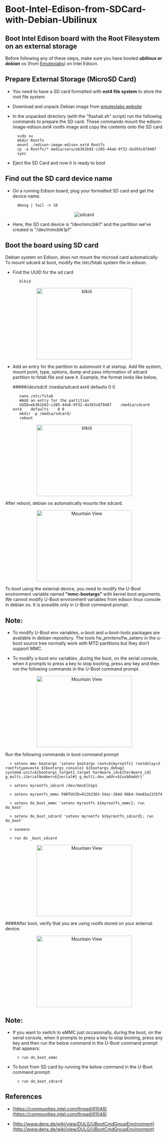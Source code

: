 # Boot-Intel-Edison-from-SDCard-with-Debian-Ubilinux

## Boot Intel Edison board with the Root Filesystem on an external storage



Before following any of these steps, make sure you have booted **_ubilinux or debian_** os 
(from [Emutexlabs](http://www.emutexlabs.com/)) on Intel Edison.

## Prepare External Storage (MicroSD Card)


* You need to have a SD card formatted with **ext4 file system** to store the root file system
* Download and unpack Debian image from [emutexlabs website](http://www.emutexlabs.com/)
* In the unpacked directory (with the "flashall.sh" script) run the following commands to
   prepare the SD card. These commands mount the edison-image-edison.ext4 rootfs image and 
   copy the contents onto the SD card

  	
        sudo su
        mkdir Rootfs
        mount ./edison-image-edison.ext4 Rootfs
        cp -a Rootfs/* media/saru/eb361b92-c285-44a6-9f32-da393c879487
        sync
  	
* Eject the SD Card and now it is ready to boot


## Find out the SD card device name

* On a running Edison board, plug your formatted SD card and get the device name.

        dmesg | tail -n 10
        
  
<p align="center">
<img src="https://github.com/sarweshkumar47/Boot-Intel-Edison-from-SDCard-with-Debian-Ubilinux/blob/master/Screenshots/s1.png" alt="sdcard";>
</p>
  
  
* Here, the SD card device is “/dev/mmcblk1” and the partition we’ve created is "/dev/mmcblk1p1"
 

## Boot the board using SD card

Debian system on Edison, does not mount the microsd card automatically. To mount sdcard at boot, modify the /etc/fstab system file in edison.

* Find the UUID for the sd card

         blkid
 
   
<p align="center">
<img src="https://github.com/sarweshkumar47/Boot-Intel-Edison-from-SDCard-with-Debian-Ubilinux/blob/master/Screenshots/s2.png" alt="blkid" style="width:304px;height:228px;">
</p>
      
* Add an entry for the partition to automount it at startup. Add file system, mount point, type, options, dump and pass information of sdcard partition to fstab file and save it. Example, the format looks like below,

   #####/dev/sdcX      /media/sdcard    ext4    defaults    0     0
           
         nano /etc/fstab
         #Add an entry for the partition
         UUID=eb361b92-c285-44a6-9f32-da393c879487    /media/sdcard    ext4    defaults    0 0
         mkdir -p /media/sdcard/
         reboot

<p align="center">
<img src="https://github.com/sarweshkumar47/Boot-Intel-Edison-from-SDCard-with-Debian-Ubilinux/blob/master/Screenshots/s3.png" alt="blkid" style="width:304px;height:228px;">
</p>
    
    
After reboot, debian os automatically mounts the sdcard.
   

<p align="center">
<img src="https://github.com/sarweshkumar47/Boot-Intel-Edison-from-SDCard-with-Debian-Ubilinux/blob/master/Screenshots/s4.png" alt="Mountain View" style="width:304px;height:228px;">
</p>
   
   
To boot using the external device, you need to modify the U-Boot environment variable named **"mmc-bootargs"** with kernel boot arguments. We cannot modify U-Boot environment variables from edison linux console in debian os. It is possible only in U-Boot command prompt.



## Note:  

* To modify U-Boot env variables, u-boot and u-boot-tools packages are available in debian repository. The tools           fw_printenv/fw_setenv in the u-boot source tree normally work with MTD partitions but they don’t support MMC.


* To modify u-boot env variables ,during the boot, on the serial console, when it prompts to press a key to stop    booting, press any key and then run the following commands in the U-Boot command prompt.
   

<p align="center">
<img src="https://github.com/sarweshkumar47/Boot-Intel-Edison-from-SDCard-with-Debian-Ubilinux/blob/master/Screenshots/s5.png" alt="Mountain View" style="width:304px;height:228px;">
</p>
  
  Run the following commands in boot command prompt
  
      > setenv mmc-bootargs 'setenv bootargs root=${myrootfs} rootdelay=3 rootfstype=ext4 ${bootargs_console} ${bootargs_debug} systemd.unit=${bootargs_target}.target hardware_id=${hardware_id} g_multi.iSerialNumber=${serial#} g_multi.dev_addr=${usb0addr}'

      > setenv myrootfs_sdcard /dev/mmcblk1p1

      > setenv myrootfs_emmc PARTUUID=012b3303-34ac-284d-99b4-34e03a2335f4

      > setenv do_boot_emmc 'setenv myrootfs ${myrootfs_emmc}; run do_boot'

      > setenv do_boot_sdcard 'setenv myrootfs ${myrootfs_sdcard}; run do_boot'

      > saveenv

      > run do _boot_sdcard

<p align="center">
  <img src="https://github.com/sarweshkumar47/Boot-Intel-Edison-from-SDCard-with-Debian-Ubilinux/blob/master/Screenshots/s6.png" alt="Mountain View" style="width:304px;height:228px;">
</p>


####After boot, verify that you are using rootfs stored on your external device.

<p align="center">
  <img src="https://github.com/sarweshkumar47/Boot-Intel-Edison-from-SDCard-with-Debian-Ubilinux/blob/master/Screenshots/s7.png" alt="Mountain View" style="width:304px;height:228px;">
</p>

## Note: 

* If you want to switch to eMMC just occasionally, during the boot, on the serial console, when it prompts to press a key to stop booting, press any key and then run the below command in the U-Boot command prompt that appears:

        > run do_boot_emmc

* To boot from SD card by running the below command in the U-Boot command prompt:

        > run do_boot_sdcard

	
## References 

 * [https://communities.intel.com/thread/61048](https://communities.intel.com/thread/61048)

 * [http://www.denx.de/wiki/view/DULG/UBootCmdGroupEnvironment](http://www.denx.de/wiki/view/DULG/UBootCmdGroupEnvironment)
